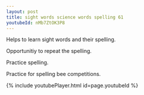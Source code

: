 ```yaml
---
layout: post
title: sight words science words spelling 61
youtubeId: nMb7ZtOK3P8
---
```

 
 
Helps to learn sight words and their spelling.

Opportunitiy to repeat the spelling. 

Practice spelling. 
 
Practice for spelling bee competitions. 
 
{% include youtubePlayer.html id=page.youtubeId %}
 
 

